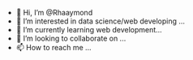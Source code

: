 - 👋 Hi, I’m @Rhaaymond
- 👀 I’m interested in data science/web developing ...
- 🌱 I’m currently learning web development...
- 💞️ I’m looking to collaborate on ...
- 📫 How to reach me ...

<!---
Rhaaymond/Rhaaymond is a ✨ special ✨ repository because its `README.md` (this file) appears on your GitHub profile.
You can click the Preview link to take a look at your changes.
--->
